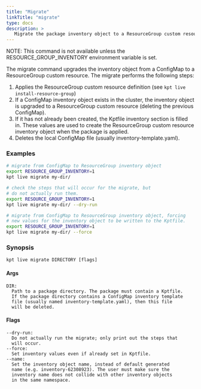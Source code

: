 ```yaml
---
title: "Migrate"
linkTitle: "migrate"
type: docs
description: >
   Migrate the package inventory object to a ResourceGroup custom resource
---
```

<!--mdtogo:Short
    Migrate the package inventory object to a ResourceGroup custom resource
-->

NOTE: This command is not available unless the RESOURCE_GROUP_INVENTORY
environment variable is set.

The migrate command upgrades the inventory object from a ConfigMap to
a ResourceGroup custom resource. The migrate performs the following steps:

1. Applies the ResourceGroup custom resource definition (see
   `kpt live install-resource-group`)
2. If a ConfigMap inventory object exists in the cluster, the inventory
   object is upgraded to a ResourceGroup custom resource (deleting the
   previous ConfigMap).
3. If it has not already been created, the Kptfile inventory section
   is filled in. These values are used to create the ResourceGroup
   custom resource inventory object when the package is applied.
4. Deletes the local ConfigMap file (usually inventory-template.yaml).

### Examples
<!--mdtogo:Examples-->
```sh
# migrate from ConfigMap to ResourceGroup inventory object
export RESOURCE_GROUP_INVENTORY=1
kpt live migrate my-dir/
```

```sh
# check the steps that will occur for the migrate, but
# do not actually run them.
export RESOURCE_GROUP_INVENTORY=1
kpt live migrate my-dir/ --dry-run
```

```sh
# migrate from ConfigMap to ResourceGroup inventory object, forcing
# new values for the inventory object to be written to the Kptfile.
export RESOURCE_GROUP_INVENTORY=1
kpt live migrate my-dir/ --force
```
<!--mdtogo-->

### Synopsis
<!--mdtogo:Long-->
```
kpt live migrate DIRECTORY [flags]
```

#### Args

```
DIR:
  Path to a package directory. The package must contain a Kptfile.
  If the package directory contains a ConfigMap inventory template
  file (usually named inventory-template.yaml), then this file
  will be deleted.
```

#### Flags

```
--dry-run:
  Do not actually run the migrate; only print out the steps that
  will occur.
--force:
  Set inventory values even if already set in Kptfile.
--name:
  Set the inventory object name, instead of default generated
  name (e.g. inventory-62308923). The user must make sure the
  inventory name does not collide with other inventory objects
  in the same namespace.
```
<!--mdtogo-->
